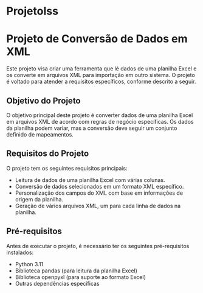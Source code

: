 # ProjetoIss

# Projeto de Conversão de Dados em XML

Este projeto visa criar uma ferramenta que lê dados de uma planilha Excel e os converte em arquivos XML para importação em outro sistema. O projeto é voltado para atender a requisitos específicos, conforme descrito a seguir.

## Objetivo do Projeto

O objetivo principal deste projeto é converter dados de uma planilha Excel em arquivos XML de acordo com regras de negócio específicas. Os dados da planilha podem variar, mas a conversão deve seguir um conjunto definido de mapeamentos.

## Requisitos do Projeto

O projeto tem os seguintes requisitos principais:

- Leitura de dados de uma planilha Excel com várias colunas.
- Conversão de dados selecionados em um formato XML específico.
- Personalização dos campos do XML com base em informações de origem da planilha.
- Geração de vários arquivos XML, um para cada linha de dados na planilha.

## Pré-requisitos

Antes de executar o projeto, é necessário ter os seguintes pré-requisitos instalados:

- Python 3.11
- Biblioteca pandas (para leitura da planilha Excel)
- Biblioteca openpyxl (para suporte ao formato Excel)
- Outras dependências específicas
